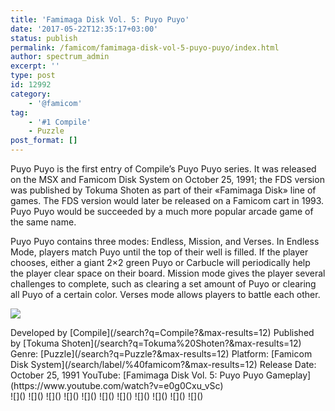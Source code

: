 ```yaml
---
title: 'Famimaga Disk Vol. 5: Puyo Puyo'
date: '2017-05-22T12:35:17+03:00'
status: publish
permalink: /famicom/famimaga-disk-vol-5-puyo-puyo/index.html
author: spectrum_admin
excerpt: ''
type: post
id: 12992
category:
    - '@famicom'
tag:
    - '#1 Compile'
    - Puzzle
post_format: []
---
```

Puyo Puyo is the first entry of Compile’s Puyo Puyo series. It was released on the MSX and Famicom Disk System on October 25, 1991; the FDS version was published by Tokuma Shoten as part of their «Famimaga Disk» line of games. The FDS version would later be released on a Famicom cart in 1993. Puyo Puyo would be succeeded by a much more popular arcade game of the same name.

Puyo Puyo contains three modes: Endless, Mission, and Verses. In Endless Mode, players match Puyo until the top of their well is filled. If the player chooses, either a giant 2×2 green Puyo or Carbucle will periodically help the player clear space on their board. Mission mode gives the player several challenges to complete, such as clearing a set amount of Puyo or clearing all Puyo of a certain color. Verses mode allows players to battle each other.

![](https://wsrv.nl/?url=https://images.launchbox-app.com/d2b23d38-9ced-492a-ad47-8ab1fa92b256.jpg&output=webp&maxage=1d)

<div class="game-info">Developed by [Compile](/search?q=Compile?&max-results=12)  
Published by [Tokuma Shoten](/search?q=Tokuma%20Shoten?&max-results=12)  
Genre: [Puzzle](/search?q=Puzzle?&max-results=12)  
Platform: [Famicom Disk System](/search/label/%40famicom?&amp;max-results=12)  
Release Date: October 25, 1991  
YouTube: [Famimaga Disk Vol. 5: Puyo Puyo Gameplay](https://www.youtube.com/watch?v=e0g0Cxu_vSc)</div><div class="game-media">![]() ![]() ![]() ![]() ![]() ![]() ![]() ![]() ![]() ![]() ![]()</div>